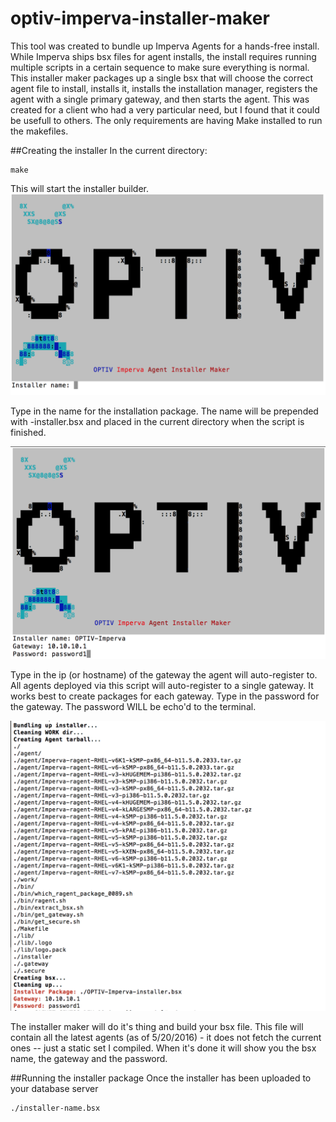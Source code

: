 # optiv-imperva-installer-maker
This tool was created to bundle up Imperva Agents for a hands-free install. While Imperva ships bsx files for agent installs, the install requires running multiple scripts in a certain sequence to make sure everything is normal. This installer maker packages up a single bsx that will choose the correct agent file to install, installs it, installs the installation manager, registers the agent with a single primary gateway, and then starts the agent. This was created for a client who had a very particular need, but I found that it could be usefull to others. The only requirements are having Make installed to run the makefiles.

##Creating the installer
In the current directory:
```
make
```
This will start the installer builder.
![Make Screen](images/image1.png?raw=true "Make Screen")

Type in the name for the installation package. The name will be prepended with -installer.bsx and placed in the current directory when the script is finished.

![Input Screen](images/image2.png?raw=true "Input Screen")

Type in the ip (or hostname) of the gateway the agent will auto-register to. All agents deployed via this script will auto-register to a single gateway. It works best to create packages for each gateway.
Type in the password for the gateway. The password WILL be echo'd to the terminal.

![Action Screen](images/image3.png?raw=true "Action Screen")

The installer maker will do it's thing and build your bsx file. This file will contain all the latest agents (as of 5/20/2016) - it does not fetch the current ones -- just a static set I compiled. When it's done it will show you the bsx name, the gateway and the password.

##Running the installer package
Once the installer has been uploaded to your database server
```
./installer-name.bsx
```
